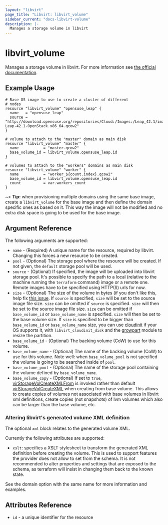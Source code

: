```yaml
---
layout: "libvirt"
page_title: "Libvirt: libvirt_volume"
sidebar_current: "docs-libvirt-volume"
description: |-
  Manages a storage volume in libvirt
---
```


# libvirt\_volume

Manages a storage volume in libvirt. For more information see
[the official documentation](https://libvirt.org/formatstorage.html).

## Example Usage

```hcl
# Base OS image to use to create a cluster of different
# nodes
resource "libvirt_volume" "opensuse_leap" {
  name   = "opensuse_leap"
  source = "http://download.opensuse.org/repositories/Cloud:/Images:/Leap_42.1/images/openSUSE-Leap-42.1-OpenStack.x86_64.qcow2"
}

# volume to attach to the "master" domain as main disk
resource "libvirt_volume" "master" {
  name           = "master.qcow2"
  base_volume_id = libvirt_volume.opensuse_leap.id
}

# volumes to attach to the "workers" domains as main disk
resource "libvirt_volume" "worker" {
  name           = "worker_${count.index}.qcow2"
  base_volume_id = libvirt_volume.opensuse_leap.id
  count          = var.workers_count
}
```

~> **Tip:** when provisioning multiple domains using the same base image, create
a `libvirt_volume` for the base image and then define the domain specific ones
as based on it. This way the image will not be modified and no extra disk space
is going to be used for the base image.

## Argument Reference

The following arguments are supported:

* `name` - (Required) A unique name for the resource, required by libvirt.
  Changing this forces a new resource to be created.
* `pool` - (Optional) The storage pool where the resource will be created.
  If not given, the `default` storage pool will be used.
* `source` - (Optional) If specified, the image will be uploaded into libvirt
  storage pool. It's possible to specify the path to a local (relative to the
  machine running the `terraform` command) image or a remote one. Remote images
  have to be specified using HTTP(S) urls for now.
* `size` - (Optional) The size of the volume in bytes (if you don't like this,
  help fix [this issue](https://github.com/hashicorp/terraform/issues/3287).
  If `source` is specified, `size` will be set to the source image file size.
  `size` can be omitted if `source` is specified. `size` will then be set to the source image file size.
  `size` can be omitted if `base_volume_id` or `base_volume_name` is specified. `size` will then be set to the base volume size.
  If `size` is specified to be bigger than `base_volume_id` or `base_volume_name` size, you can use [cloudinit](https://cloudinit.readthedocs.io) if your OS supports it, with `libvirt_cloudinit_disk` and the [growpart](https://cloudinit.readthedocs.io/en/latest/topics/modules.html#growpart) module to resize the partition.
* `base_volume_id` - (Optional) The backing volume (CoW) to use for this volume.
* `base_volume_name` - (Optional) The name of the backing volume (CoW) to use
  for this volume. Note well: when `base_volume_pool` is not specified the
  volume is going to be searched inside of `pool`.
* `base_volume_pool` - (Optional) The name of the storage pool containing the
  volume defined by `base_volume_name`.
* `base_volume_copy` - (Optional) If set to `true`, [virStorageVolCreateXMLFrom]
  is invoked rather than default [virStorageVolCreateXML] when creating from
  base volume. This allows to create copies of volumes not associated with base
  volumes in libvirt xml definitions, create copies (not snapshots) of lvm volumes
  which also can be larger than the base volume, etc.

### Altering libvirt's generated volume XML definition

The optional `xml` block relates to the generated volume XML.

Currently the following attributes are supported:

* `xslt`: specifies a XSLT stylesheet to transform the generated XML definition before creating the volume.
  This is used to support features the provider does not allow to set from the schema.
  It is not recommended to alter properties and settings that are exposed to the schema, as terraform will insist in changing them back to the known state.

See the domain option with the same name for more information and examples.

## Attributes Reference

* `id` - a unique identifier for the resource


[virStorageVolCreateXMLFrom]: <https://libvirt.org/html/libvirt-libvirt-storage.html#virStorageVolCreateXMLFrom>
[virStorageVolCreateXML]: <https://libvirt.org/html/libvirt-libvirt-storage.html#virStorageVolCreateXML>
